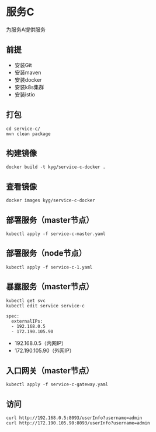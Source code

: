 # 服务C
为服务A提供服务

## 前提
- 安装Git
- 安装maven
- 安装docker
- 安装k8s集群
- 安装istio

## 打包
```
cd service-c/
mvn clean package
```

## 构建镜像
```
docker build -t kyg/service-c-docker .
```

## 查看镜像
```
docker images kyg/service-c-docker
```

## 部署服务（master节点）
```
kubectl apply -f service-c-master.yaml
```

## 部署服务（node节点）
```
kubectl apply -f service-c-1.yaml
```

## 暴露服务（master节点）
```
kubectl get svc
kubectl edit service service-c

spec:
  externalIPs:
  - 192.168.0.5
  - 172.190.105.90
```

- 192.168.0.5（内网IP）
- 172.190.105.90（外网IP）

## 入口网关（master节点）
```
kubectl apply -f service-c-gateway.yaml
```

## 访问
```
curl http://192.168.0.5:8093/userInfo?username=admin
curl http://172.190.105.90:8093/userInfo?username=admin
```